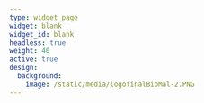 ```yaml
---
type: widget_page
widget: blank
widget_id: blank
headless: true
weight: 40
active: true
design:
  background:
    image: /static/media/logofinalBioMal-2.PNG
---
```

